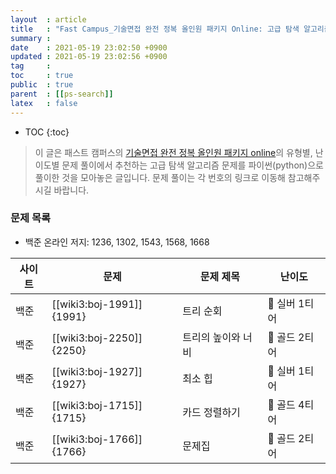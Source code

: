 ```yaml
---
layout  : article
title   : "Fast Campus_기술면접 완전 정복 올인원 패키지 Online: 고급 탐색 알고리즘"
summary : 
date    : 2021-05-19 23:02:50 +0900
updated : 2021-05-19 23:02:56 +0900
tag     : 
toc     : true
public  : true
parent  : [[ps-search]]
latex   : false
---
```

* TOC
{:toc}

> 이 글은 패스트 캠퍼스의 [기술면접 완전 정복 올인원 패키지 online](https://fastcampus.co.kr/dev_online_algo)의 유형별, 난이도별 문제 풀이에서 추천하는 고급 탐색 알고리즘 문제를 파이썬(python)으로 풀이한 것을 모아놓은 글입니다. 문제 풀이는 각 번호의 링크로 이동해 참고해주시길 바랍니다.

### 문제 목록

* 백준 온라인 저지: 1236, 1302, 1543, 1568, 1668

| 사이트 | 문제                       | 문제 제목     | 난이도          |
| ------ | -------------------------- | ------------- | --------------- |
| 백준   | [[wiki3:boj-1991]]{1991}   | 트리 순회     | 🥈 실버 1티어   |
| 백준   | [[wiki3:boj-2250]]{2250}   | 트리의 높이와 너비            |  🥇 골드 2티어   |
| 백준   | [[wiki3:boj-1927]]{1927}   | 최소 힙    | 🥈 실버 1티어   |
| 백준   | [[wiki3:boj-1715]]{1715}   | 카드 정렬하기   |    🥇 골드 4티어   |
| 백준   | [[wiki3:boj-1766]]{1766}   | 문제집     |    🥇 골드 2티어   |
